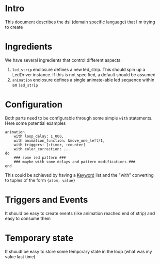 <!--
Copyright 2023, Matthias Reik <fledex@reik.org>

SPDX-License-Identifier: Apache-2.0
-->

# Intro
This document describes the dsl (domain specific language) that I'm trying to create

# Ingredients
We have several ingredients that control different aspects:
1. `led_strip` enclosure defines a new led_strip. This should spin up a LedDriver instance. If this is not specified, a default should be assumed
2. `animation` enclosure defines a single animate-able led sequence within an `led_strip`

# Configuration
Both parts need to be configurable through some simple `with` statements. Here some potential examples
```
animation
    with loop_delay: 1_000,
    with animation_function: &move_one_left/1,
    with triggers: [:timer, :counter]
    with color_correction: ...
do
    ### some led pattern ###
    ### maybe with some delays and pattern modifications ###
end
```
This could be achieved by having a [Keyword](https://hexdocs.pm/elixir/Keyword.html) list and the "with" converting to tuples of the form `{atom, value}`

# Triggers and Events
It should be easy to create events (like animation reached end of strip) and easy to consume them

# Temporary state
It shoudl be easy to store some temporary state in the loop (what was my value last time)
